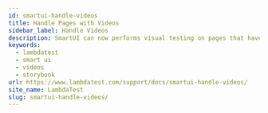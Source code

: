 ```yaml
---
id: smartui-handle-videos
title: Handle Pages with Videos
sidebar_label: Handle Videos
description: SmartUI can now performs visual testing on pages that have videos.
keywords:
  - lambdatest
  - smart ui
  - videos
  - storybook
url: https://www.lambdatest.com/support/docs/smartui-handle-videos/
site_name: LambdaTest
slug: smartui-handle-videos/
---
```


<script type="application/ld+json"
      dangerouslySetInnerHTML={{ __html: JSON.stringify({
       "@context": "https://schema.org",
        "@type": "BreadcrumbList",
        "itemListElement": [{
          "@type": "ListItem",
          "position": 1,
          "name": "LambdaTest",
          "item": "https://www.lambdatest.com"
        },{
          "@type": "ListItem",
          "position": 2,
          "name": "Support",
          "item": "https://www.lambdatest.com/support/docs/"
        },{
          "@type": "ListItem",
          "position": 3,
          "name": "Handle Videos",
          "item": "https://www.lambdatest.com/support/docs/smartui-handle-videos/"
        }]
      })
    }}
></script>
